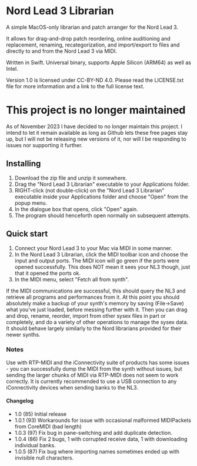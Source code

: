 # Nord Lead 3 Librarian

A simple MacOS-only librarian and patch arranger for the Nord Lead 3.

It allows for drag-and-drop patch reordering, online auditioning and replacement, renaming, recategorization, and import/export to files and directly to and from the Nord Lead 3 via MIDI.

Written in Swift. Universal binary, supports Apple Silicon (ARM64) as well as Intel.

Version 1.0 is licensed under CC-BY-ND 4.0. Please read the LICENSE.txt file for more information and a link to the full license text.

# This project is no longer maintained

As of November 2023 I have decided to no longer maintain this project. I intend to let it remain available as long as Github lets these free pages stay up, but I will not be releasing new versions of it, nor will I be responding to issues nor supporting it further.

## Installing

1. Download the zip file and unzip it somewhere.
1. Drag the "Nord Lead 3 Librarian" executable to your Applications folder.
1. RIGHT-click (not double-click) on the "Nord Lead 3 Librarian" executable inside your Applications folder and choose "Open" from the popup menu.
1. In the dialogue box that opens, click "Open" again.
1. The program should henceforth open normally on subsequent attempts.

## Quick start

1. Connect your Nord Lead 3 to your Mac via MIDI in some manner.
1. In the Nord Lead 3 Librarian, click the MIDI toolbar icon and choose the input and output ports. The MIDI icon will go green if the ports were opened successfully. This does NOT mean it sees your NL3 though, just that it opened the ports ok.
1. In the MIDI menu, select "Fetch all from synth".

If the MIDI communications are successful, this should query the NL3 and retrieve all programs and performances from it. At this point you should absolutely make a backup of your synth's memory by saving (File->Save) what you've just loaded, before messing further with it. Then you can drag and drop, rename, reorder, import from other sysex files in part or completely, and do a variety of other operations to manage the sysex data. It should behave largely similarly to the Nord librarians provided for their newer synths.

### Notes

Use with RTP-MIDI and the iConnectivity suite of products has some issues - you can successfully dump the MIDI from the synth without issues, but sending the larger chunks of MIDI via RTP-MIDI does not seem to work correctly. It is currently recommended to use a USB connection to any iConnectivity devices when sending banks to the NL3.

#### Changelog

- 1.0 (85) Initial release
- 1.0.1 (93) Workarounds for issue with occasional malformed MIDIPackets from CoreMIDI (bad length)
- 1.0.3 (97) Fix bug in pane-switching and add duplicate detection.
- 1.0.4 (86) Fix 2 bugs, 1 with corrupted receive data, 1 with downloading individual banks.
- 1.0.5 (87) Fix bug where importing names sometimes ended up with invisible null characters.
